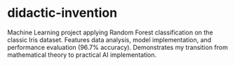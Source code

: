 # didactic-invention
Machine Learning project applying Random Forest classification on the classic Iris dataset. Features data analysis, model implementation, and performance evaluation (96.7% accuracy). Demonstrates my transition from mathematical theory to practical AI implementation.
